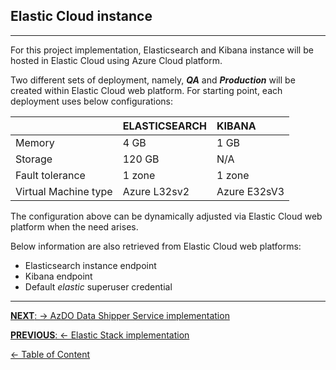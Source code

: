 ## Elastic Cloud instance
---
For this project implementation, Elasticsearch and Kibana instance will be hosted in Elastic Cloud using Azure Cloud platform.

Two different sets of deployment, namely, _**QA**_ and _**Production**_ will be created within Elastic Cloud web platform. For starting point, each deployment uses below configurations:

|                       | ELASTICSEARCH | KIBANA        |
| :-------------------- | :------------ | :------------ |
| Memory                | 4 GB          | 1 GB          |
| Storage               | 120 GB        | N/A           |
| Fault tolerance       | 1 zone        | 1 zone        |
| Virtual Machine type  | Azure L32sv2  | Azure E32sV3  |

The configuration above can be dynamically adjusted via Elastic Cloud web platform when the need arises. 

Below information are also retrieved from Elastic Cloud web platforms: 
- Elasticsearch instance endpoint
- Kibana endpoint
- Default _elastic_ superuser credential

---
[**NEXT**: &rarr; AzDO Data Shipper Service implementation](/Documents/DesignDocument/SubFiles/DataShipperServiceImplementation.md)

[**PREVIOUS**: &larr; Elastic Stack implementation](/Documents/DesignDocument/SubFiles/ElasticStackImplementation.md)

[&larr; Table of Content](/Documents/DesignDocument/DesignDocument.md#table-of-contents)